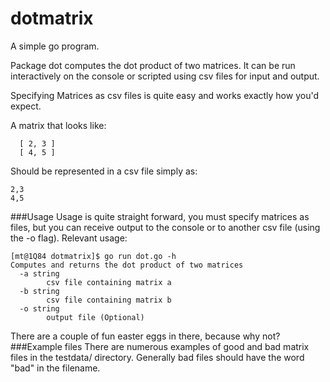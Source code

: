 # dotmatrix
A simple go program.

Package dot computes the dot product of two matrices. It can be run interactively on the console or scripted using csv files for input and output.

Specifying Matrices as csv files is quite easy and works exactly how you'd expect.

A matrix that looks like:

```
  [ 2, 3 ]
  [ 4, 5 ]
```
Should be represented in a csv file simply as:
```
2,3
4,5
```
###Usage
Usage is quite straight forward, you must specify matrices as files, but you can receive output to the console or to another csv file (using the -o flag).  Relevant usage:
```
[mt@1Q84 dotmatrix]$ go run dot.go -h
Computes and returns the dot product of two matrices
  -a string
    	csv file containing matrix a
  -b string
    	csv file containing matrix b
  -o string
    	output file (Optional)

```
There are a couple of fun easter eggs in there, because why not?
###Example files
There are numerous examples of good and bad matrix files in the testdata/ directory.  Generally bad files should have the word "bad" in the filename.
